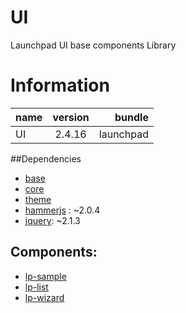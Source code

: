 # UI
Launchpad UI base components Library

# Information
| name                  | version       | bundle     |
| ----------------------|:-------------:| ----------:|
| UI                    | 2.4.16         | launchpad  |

##Dependencies
* [base][base-url]
* [core][core-url]
* [theme][theme-url]
* [hammerjs][hammerjs-url] : ~2.0.4
* [jquery][jquery-url]: ~2.1.3

## Components:
* [lp-sample](scripts/components/sample-component/README.md)
* [lp-list](scripts/components/list/README.md)
* [lp-wizard](scripts/components/wizard/README.md)



[base-url]:http://stash.backbase.com:7990/projects/lpm/repos/foundation-base/browse/
[core-url]: http://stash.backbase.com:7990/projects/lpm/repos/foundation-/browse/
[theme-url]: http://stash.backbase.com:7990/projects/lpm/repos/foundation-/browse/
[hammerjs-url]: http://stash.backbase.com:7990/projects/lpm/repos/foundation-/browse/
[jquery-url]: http://stash.backbase.com:7990/projects/lpm/repos/foundation-/browse/
